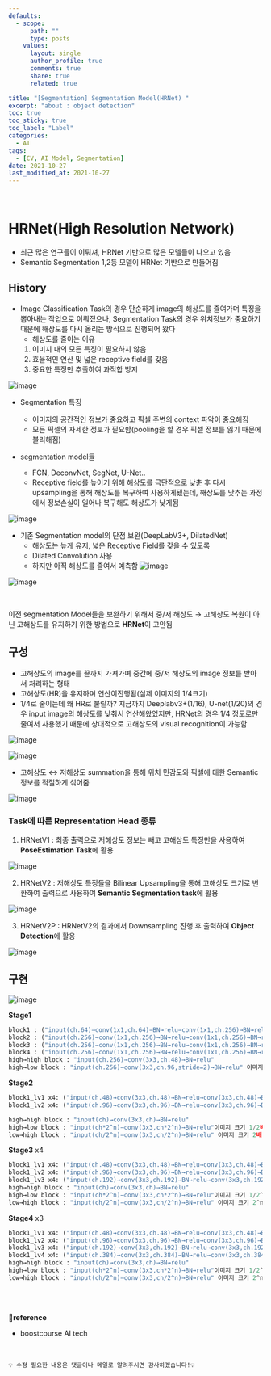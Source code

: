 ```yaml
---
defaults:
  - scope:
      path: ""
      type: posts
    values:
      layout: single
      author_profile: true
      comments: true
      share: true
      related: true

title: "[Segmentation] Segmentation Model(HRNet) "
excerpt: "about : object detection"
toc: true
toc_sticky: true
toc_label: "Label"
categories:
  - AI
tags:
  - [CV, AI Model, Segmentation]
date: 2021-10-27
last_modified_at: 2021-10-27
---
```


<br>

# HRNet(High Resolution Network)

- 최근 많은 연구들이 이뤄져, HRNet 기반으로 많은 모델들이 나오고 있음
- Semantic Segmentation 1,2등 모델이 HRNet 기반으로 만들어짐

## History

- Image Classification Task의 경우 단순하게 image의 해상도를 줄여가며 특징을 뽑아내는 작업으로 이뤄졌으나, Segmentation Task의 경우 위치정보가 중요하기 때문에 해상도를 다시 올리는 방식으로 진행되어 왔다
    - 해상도를 줄이는 이유
    1. 이미지 내의 모든 특징이 필요하지 않음
    2. 효율적인 연산 및 넓은 receptive field를 갖음
    3. 중요한 특징만 추출하여 과적합 방지

![image](https://user-images.githubusercontent.com/77658029/138817077-d66e9c32-d737-46ef-ad3f-15ce67b5170d.png)

- Segmentation 특징
    - 이미지의 공간적인 정보가 중요하고 픽셀 주변의 context 파악이 중요해짐
    - 모든 픽셀의 자세한 정보가 필요함(pooling을 할 경우 픽셀 정보를 잃기 때문에 불리해짐)
    
- segmentation model들
    - FCN, DeconvNet, SegNet, U-Net..
    - Receptive field를 높이기 위해 해상도를 극단적으로 낮춘 후 다시 upsampling을 통해 해상도를 복구하여 사용하게됐는데, 해상도를 낮추는 과정에서 정보손실이 일어나 복구해도 해상도가 낮게됨

![image](https://user-images.githubusercontent.com/77658029/138817737-a2600767-2b69-4770-8a13-99d38014c721.png)

- 기존 Segmentation model의 단점 보완(DeepLabV3+, DilatedNet)
    - 해상도는 높게 유지, 넓은 Receptive Field를 갖을 수 있도록
    - Dilated Convolution 사용
    - 하지만 아직 해상도를 줄여서 예측함
![image](https://user-images.githubusercontent.com/77658029/138818258-90853a7f-9645-4b28-816d-6d87b6a317be.png)

![image](https://user-images.githubusercontent.com/77658029/138818332-5ebbfbe7-de1d-43fb-9358-894bc9e55fbd.png)

<br>

이전 segmentation Model들을 보완하기 위해서 중/저 해상도 → 고해상도 복원이 아닌 고해상도를 유지하기 위한 방법으로 **HRNet**이 고안됨


## 구성

- 고해상도의 image를 끝까지 가져가며 중간에 중/저 해상도의 image 정보를 받아서 처리하는 형태
- 고해상도(HR)을 유지하며 연산이진행됨(실제 이미지의 1/4크기)
- 1/4로 줄이는데 왜 HR로 불릴까?
    지금까지 Deeplabv3+(1/16), U-net(1/20)의 경우 input image의 해상도를 낮춰서 연산해왔었지만, HRNet의 경우 1/4 정도로만 줄여서 사용했기 때문에 상대적으로 고해상도의 visual recognition이 가능함

![image](https://user-images.githubusercontent.com/77658029/138811011-ce5fd465-564e-4eae-ac00-b2e5ae260803.png)

![image](https://user-images.githubusercontent.com/77658029/138811184-1b8bbb4a-7987-4aee-b6ba-e7ef334986b7.png)

- 고해상도 ↔ 저해상도 summation을 통해 위치 민감도와 픽셀에 대한 Semantic 정보를 적절하게 섞어줌

![image](https://user-images.githubusercontent.com/77658029/138819742-eab02202-52a4-4d1d-b5f7-296d2e3b1910.png)

### Task에 따른 Representation Head 종류

1. HRNetV1 : 최종 출력으로 저해상도 정보는 빼고 고해상도 특징만을 사용하여 **PoseEstimation Task**에 활용

![image](https://user-images.githubusercontent.com/77658029/138820102-1b797b9a-875b-48f6-88b1-84fbdf8f066c.png)

2. HRNetV2 : 저해상도 특징들을 Bilinear Upsampling을 통해 고해상도 크기로 변환하여 출력으로 사용하여 **Semantic Segmentation task**에 활용

![image](https://user-images.githubusercontent.com/77658029/138820230-b9e0753f-53f8-4fbc-a95a-09484a174286.png)


3. HRNetV2P : HRNetV2의 결과에서 Downsampling 진행 후 출력하여 **Object Detection**에 활용 

![image](https://user-images.githubusercontent.com/77658029/138820404-eb7fa9a8-f209-4f03-9006-96971356500d.png)

## 구현

![image](https://user-images.githubusercontent.com/77658029/138908071-794bb01a-81c6-4f4c-ae84-0bf712c308fe.png)

**Stage1**
```python
block1 : ("input(ch.64)→conv(1x1,ch.64)→BN→relu→conv(1x1,ch.256)→BN→relu→conv(1x1)→BN" + "input(ch.64)→conv(1x1,ch.256)→BN")→relu 
block2 : ("input(ch.256)→conv(1x1,ch.256)→BN→relu→conv(1x1,ch.256)→BN→relu→conv(1x1)→BN" + "input(ch.256)")→relu
block3 : ("input(ch.256)→conv(1x1,ch.256)→BN→relu→conv(1x1,ch.256)→BN→relu→conv(1x1)→BN" + "input(ch.256)")→relu    
block4 : ("input(ch.256)→conv(1x1,ch.256)→BN→relu→conv(1x1,ch.256)→BN→relu→conv(1x1)→BN" + "input(ch.256)")→relu
high→high block : "input(ch.256)→conv(3x3,ch.48)→BN→relu"
high→low block : "input(ch.256)→conv(3x3,ch.96,stride=2)→BN→relu" 이미지 크기 1/2
```

**Stage2**
```python
block1_lv1 x4: ("input(ch.48)→conv(3x3,ch.48)→BN→relu→conv(3x3,ch.48)→BN" + "input(ch.48)")→relu
block1_lv2 x4: ("input(ch.96)→conv(3x3,ch.96)→BN→relu→conv(3x3,ch.96)→BN" + "input(ch.96)")→relu 

high→high block : "input(ch)→conv(3x3,ch)→BN→relu"
high→low block : "input(ch*2^n)→conv(3x3,ch*2^n)→BN→relu"이미지 크기 1/2배
low→high block : "input(ch/2^n)→conv(3x3,ch/2^n)→BN→relu" 이미지 크기 2배
```

**Stage3** x4
```python
block1_lv1 x4: ("input(ch.48)→conv(3x3,ch.48)→BN→relu→conv(3x3,ch.48)→BN" + "input(ch.48)")→relu
block1_lv2 x4: ("input(ch.96)→conv(3x3,ch.96)→BN→relu→conv(3x3,ch.96)→BN" + "input(ch.96)")→relu 
block1_lv3 x4: ("input(ch.192)→conv(3x3,ch.192)→BN→relu→conv(3x3,ch.192)→BN" + "input(ch.192)")→relu 
high→high block : "input(ch)→conv(3x3,ch)→BN→relu"
high→low block : "input(ch*2^n)→conv(3x3,ch*2^n)→BN→relu"이미지 크기 1/2^n배
low→high block : "input(ch/2^n)→conv(3x3,ch/2^n)→BN→relu" 이미지 크기 2^n배
```

**Stage4** x3
```python
block1_lv1 x4: ("input(ch.48)→conv(3x3,ch.48)→BN→relu→conv(3x3,ch.48)→BN" + "input(ch.48)")→relu 
block1_lv2 x4: ("input(ch.96)→conv(3x3,ch.96)→BN→relu→conv(3x3,ch.96)→BN" + "input(ch.96)")→relu 
block1_lv3 x4: ("input(ch.192)→conv(3x3,ch.192)→BN→relu→conv(3x3,ch.192)→BN" + "input(ch.192)")→relu 
block1_lv4 x4: ("input(ch.384)→conv(3x3,ch.384)→BN→relu→conv(3x3,ch.384)→BN" + "input(ch.384)")→relu 
high→high block : "input(ch)→conv(3x3,ch)→BN→relu"
high→low block : "input(ch*2^n)→conv(3x3,ch*2^n)→BN→relu"이미지 크기 1/2^n배
low→high block : "input(ch/2^n)→conv(3x3,ch/2^n)→BN→relu" 이미지 크기 2^n배
```


<br><br>

**📌reference**
- boostcourse AI tech

<br>

```
💡 수정 필요한 내용은 댓글이나 메일로 알려주시면 감사하겠습니다!💡 
```
